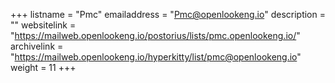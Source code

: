 +++ 
listname = "Pmc" 
emailaddress = "Pmc@openlookeng.io" 
description = "" 
websitelink = "https://mailweb.openlookeng.io/postorius/lists/pmc.openlookeng.io/" 
archivelink = "https://mailweb.openlookeng.io/hyperkitty/list/pmc@openlookeng.io" 
weight = 11 
+++
